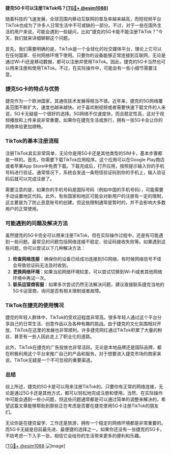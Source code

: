 **捷克5G卡可以注册TikTok吗？[[TG💪+ @esim1088](https://t.me/s/esim1088)]**

随着科技的飞速发展，全球范围内移动互联网的普及率越来越高，而短视频平台TikTok也成为了许多人日常生活中不可或缺的一部分。不过，对于一些在国外生活的用户来说，可能会遇到一些疑问，比如“捷克的5G卡能不能注册TikTok？”今天，我们就来详细聊聊这个问题。

首先，我们需要明确的是，TikTok是一个全球化的社交媒体平台，理论上它可以在任何国家、任何网络环境下使用。只要你的设备能够正常连接到互联网，无论是通过Wi-Fi还是移动数据，都可以注册并使用TikTok。因此，捷克的5G卡当然也可以用来注册和使用TikTok。不过，在实际操作中，可能会有一些小细节需要注意。

### 捷克5G卡的特点与优势

捷克作为一个欧洲国家，其通信技术发展得相当不错。近年来，捷克的5G网络覆盖范围不断扩大，速度也越来越快。对于喜欢刷视频或者需要快速下载文件的人来说，5G卡无疑是一个很好的选择。5G网络不仅速度快，而且稳定性高，这对于视频播放和上传来说非常重要。如果你在捷克生活或旅行，拥有一张5G卡会让你的网络体验更加顺畅。

### TikTok的基本注册流程

注册TikTok其实非常简单，无论你是用5G卡还是其他类型的SIM卡，基本步骤都是一样的。首先，你需要下载TikTok应用程序。这个应用可以在Google Play商店或者苹果App Store中免费下载。下载完成后，打开应用，按照提示输入你的手机号码进行验证。通常情况下，系统会发送一条短信验证码到你的手机上，输入验证码后就可以完成注册了。

需要注意的是，如果你的手机号码是国际号码（例如中国的手机号码），可能需要手动设置地区代码。此外，有些国家和地区可能会对新用户的注册有一定的限制，这主要是为了防止恶意账号的创建。但这些限制通常是暂时的，并不会影响大多数用户的正常使用。

### 可能遇到的问题及解决方法

虽然捷克的5G卡完全可以用来注册TikTok，但在实际操作过程中，还是有可能遇到一些问题。最常见的问题包括网络连接不稳定、验证码接收失败等。如果遇到这些问题，你可以尝试以下几种解决方法：

1. **检查网络连接**：确保你的设备已经成功连接到5G网络，有时候网络信号不佳会导致验证码无法及时收到。
2. **更换网络环境**：如果当前网络环境较差，可以尝试切换到Wi-Fi或者其他网络环境中再试一次。
3. **联系运营商客服**：如果多次尝试仍然无法解决问题，建议直接联系捷克当地的5G卡运营商，询问是否有相关限制或者故障。

### TikTok在捷克的使用情况

捷克的年轻人群体中，TikTok的受欢迎程度非常高。很多年轻人通过这个平台分享自己的日常生活、创意作品以及各种有趣的挑战。由于捷克的文化氛围相对开放，TikTok在这里的发展也非常顺利。许多捷克网红通过TikTok积累了大量的粉丝，甚至有一些人因此走上了职业化的道路。

此外，TikTok在捷克的广告投放也非常活跃。无论是本地品牌还是国际品牌，都在积极利用这个平台来推广自己的产品和服务。对于想要进入捷克市场的商家来说，TikTok无疑是一个不可忽视的重要渠道。

### 总结

综上所述，捷克的5G卡是可以用来注册TikTok的。只要你有正常的网络连接，无论是通过5G卡还是其他方式，都可以轻松地完成注册和使用。当然，在实际操作中可能会遇到一些小问题，但这些问题通常都是可以通过简单的调整来解决的。希望这篇文章能够帮助到那些正在考虑是否要在捷克使用5G卡注册TikTok的朋友们。

无论你是在捷克留学、工作还是旅游，拥有一个稳定的网络环境都是非常重要的。而5G卡无疑是目前最先进、最便捷的选择之一。如果你还没有一张捷克的5G卡，不妨考虑一下入手一张，相信它会给你的生活带来更多的便利和乐趣。

[[TG💪+ @esim1088](https://t.me/s/esim1088) ![Image](https://i.postimg.cc/4NQfJmqS/Snipaste-2025-05-13-00-14-12.png)]